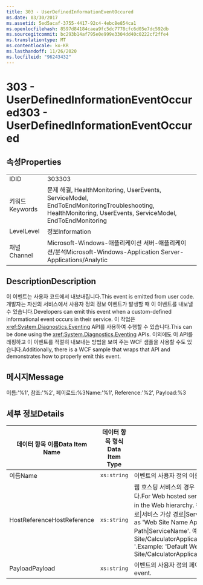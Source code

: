 ```yaml
---
title: 303 - UserDefinedInformationEventOccured
ms.date: 03/30/2017
ms.assetid: 5ed5acaf-3755-4417-92c4-4ebc8e854ca1
ms.openlocfilehash: 8597d84184caea9fc5dc7778cfc6d05e7dc592db
ms.sourcegitcommit: bc293b14af795e0e999e3304dd40c0222cf2ffe4
ms.translationtype: MT
ms.contentlocale: ko-KR
ms.lasthandoff: 11/26/2020
ms.locfileid: "96243432"
---
```

# <a name="303---userdefinedinformationeventoccured"></a><span data-ttu-id="ed0c2-102">303 - UserDefinedInformationEventOccured</span><span class="sxs-lookup"><span data-stu-id="ed0c2-102">303 - UserDefinedInformationEventOccured</span></span>

## <a name="properties"></a><span data-ttu-id="ed0c2-103">속성</span><span class="sxs-lookup"><span data-stu-id="ed0c2-103">Properties</span></span>  
  
|||  
|-|-|  
|<span data-ttu-id="ed0c2-104">ID</span><span class="sxs-lookup"><span data-stu-id="ed0c2-104">ID</span></span>|<span data-ttu-id="ed0c2-105">303</span><span class="sxs-lookup"><span data-stu-id="ed0c2-105">303</span></span>|  
|<span data-ttu-id="ed0c2-106">키워드</span><span class="sxs-lookup"><span data-stu-id="ed0c2-106">Keywords</span></span>|<span data-ttu-id="ed0c2-107">문제 해결, HealthMonitoring, UserEvents, ServiceModel, EndToEndMonitoring</span><span class="sxs-lookup"><span data-stu-id="ed0c2-107">Troubleshooting, HealthMonitoring, UserEvents, ServiceModel, EndToEndMonitoring</span></span>|  
|<span data-ttu-id="ed0c2-108">Level</span><span class="sxs-lookup"><span data-stu-id="ed0c2-108">Level</span></span>|<span data-ttu-id="ed0c2-109">정보</span><span class="sxs-lookup"><span data-stu-id="ed0c2-109">Information</span></span>|  
|<span data-ttu-id="ed0c2-110">채널</span><span class="sxs-lookup"><span data-stu-id="ed0c2-110">Channel</span></span>|<span data-ttu-id="ed0c2-111">Microsoft-Windows-애플리케이션 서버-애플리케이션/분석</span><span class="sxs-lookup"><span data-stu-id="ed0c2-111">Microsoft-Windows-Application Server-Applications/Analytic</span></span>|  
  
## <a name="description"></a><span data-ttu-id="ed0c2-112">Description</span><span class="sxs-lookup"><span data-stu-id="ed0c2-112">Description</span></span>  

 <span data-ttu-id="ed0c2-113">이 이벤트는 사용자 코드에서 내보내집니다.</span><span class="sxs-lookup"><span data-stu-id="ed0c2-113">This event is emitted from user code.</span></span> <span data-ttu-id="ed0c2-114">개발자는 자신의 서비스에서 사용자 정의 정보 이벤트가 발생할 때 이 이벤트를 내보낼 수 있습니다.</span><span class="sxs-lookup"><span data-stu-id="ed0c2-114">Developers can emit this event when a custom-defined informational event occurs in their service.</span></span> <span data-ttu-id="ed0c2-115">이 작업은 <xref:System.Diagnostics.Eventing> API를 사용하여 수행할 수 있습니다.</span><span class="sxs-lookup"><span data-stu-id="ed0c2-115">This can be done using the <xref:System.Diagnostics.Eventing> APIs.</span></span> <span data-ttu-id="ed0c2-116">이외에도 이 API를 래핑하고 이 이벤트를 적절히 내보내는 방법을 보여 주는 WCF 샘플을 사용할 수도 있습니다.</span><span class="sxs-lookup"><span data-stu-id="ed0c2-116">Additionally, there is a WCF sample that wraps that API and demonstrates how to properly emit this event.</span></span>  
  
## <a name="message"></a><span data-ttu-id="ed0c2-117">메시지</span><span class="sxs-lookup"><span data-stu-id="ed0c2-117">Message</span></span>  

 <span data-ttu-id="ed0c2-118">이름:'%1', 참조:'%2', 페이로드:%3</span><span class="sxs-lookup"><span data-stu-id="ed0c2-118">Name:'%1', Reference:'%2', Payload:%3</span></span>  
  
## <a name="details"></a><span data-ttu-id="ed0c2-119">세부 정보</span><span class="sxs-lookup"><span data-stu-id="ed0c2-119">Details</span></span>  
  
|<span data-ttu-id="ed0c2-120">데이터 항목 이름</span><span class="sxs-lookup"><span data-stu-id="ed0c2-120">Data Item Name</span></span>|<span data-ttu-id="ed0c2-121">데이터 항목 형식</span><span class="sxs-lookup"><span data-stu-id="ed0c2-121">Data Item Type</span></span>|<span data-ttu-id="ed0c2-122">Description</span><span class="sxs-lookup"><span data-stu-id="ed0c2-122">Description</span></span>|  
|--------------------|--------------------|-----------------|  
|<span data-ttu-id="ed0c2-123">이름</span><span class="sxs-lookup"><span data-stu-id="ed0c2-123">Name</span></span>|`xs:string`|<span data-ttu-id="ed0c2-124">이벤트의 사용자 정의 이름입니다.</span><span class="sxs-lookup"><span data-stu-id="ed0c2-124">The user-defined name of the event</span></span>|  
|<span data-ttu-id="ed0c2-125">HostReference</span><span class="sxs-lookup"><span data-stu-id="ed0c2-125">HostReference</span></span>|`xs:string`|<span data-ttu-id="ed0c2-126">웹 호스팅 서비스의 경우 이 필드는 웹 계층의 서비스를 고유하게 식별합니다.</span><span class="sxs-lookup"><span data-stu-id="ed0c2-126">For Web hosted services, this field uniquely identifies the service in the Web hierarchy.</span></span> <span data-ttu-id="ed0c2-127">해당 형식은 ' 웹 사이트 이름 응용 프로그램 가상 경로&#124;서비스 가상 경로&#124;ServiceName '으로 정의 됩니다.</span><span class="sxs-lookup"><span data-stu-id="ed0c2-127">Its format is defined as 'Web Site Name Application Virtual Path&#124;Service Virtual Path&#124;ServiceName'.</span></span> <span data-ttu-id="ed0c2-128">예: ' Default Web Site/CalculatorApplication&#124;/CalculatorService.svc&#124;CalculatorService '.</span><span class="sxs-lookup"><span data-stu-id="ed0c2-128">Example: 'Default Web Site/CalculatorApplication&#124;/CalculatorService.svc&#124;CalculatorService'.</span></span>|  
|<span data-ttu-id="ed0c2-129">Payload</span><span class="sxs-lookup"><span data-stu-id="ed0c2-129">Payload</span></span>|`xs:string`|<span data-ttu-id="ed0c2-130">이벤트의 사용자 정의 페이로드입니다.</span><span class="sxs-lookup"><span data-stu-id="ed0c2-130">The user-defined payload of the event.</span></span>|
